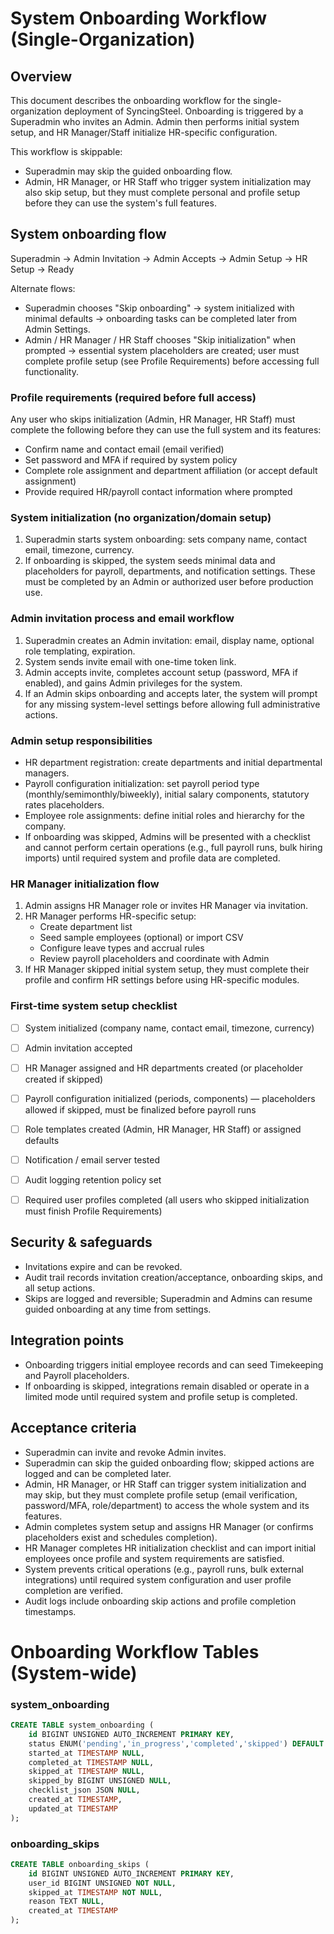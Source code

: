 
# System Onboarding Workflow (Single-Organization)

## Overview

This document describes the onboarding workflow for the single-organization deployment of SyncingSteel. Onboarding is triggered by a Superadmin who invites an Admin. Admin then performs initial system setup, and HR Manager/Staff initialize HR-specific configuration.

This workflow is skippable:
- Superadmin may skip the guided onboarding flow.
- Admin, HR Manager, or HR Staff who trigger system initialization may also skip setup, but they must complete personal and profile setup before they can use the system's full features.


## System onboarding flow
Superadmin → Admin Invitation → Admin Accepts → Admin Setup → HR Setup → Ready

Alternate flows:
- Superadmin chooses "Skip onboarding" → system initialized with minimal defaults → onboarding tasks can be completed later from Admin Settings.
- Admin / HR Manager / HR Staff chooses "Skip initialization" when prompted → essential system placeholders are created; user must complete profile setup (see Profile Requirements) before accessing full functionality.


### Profile requirements (required before full access)
Any user who skips initialization (Admin, HR Manager, HR Staff) must complete the following before they can use the full system and its features:
- Confirm name and contact email (email verified)
- Set password and MFA if required by system policy
- Complete role assignment and department affiliation (or accept default assignment)
- Provide required HR/payroll contact information where prompted


### System initialization (no organization/domain setup)
1. Superadmin starts system onboarding: sets company name, contact email, timezone, currency.
2. If onboarding is skipped, the system seeds minimal data and placeholders for payroll, departments, and notification settings. These must be completed by an Admin or authorized user before production use.


### Admin invitation process and email workflow
1. Superadmin creates an Admin invitation: email, display name, optional role templating, expiration.
2. System sends invite email with one-time token link.
3. Admin accepts invite, completes account setup (password, MFA if enabled), and gains Admin privileges for the system.
4. If an Admin skips onboarding and accepts later, the system will prompt for any missing system-level settings before allowing full administrative actions.


### Admin setup responsibilities
- HR department registration: create departments and initial departmental managers.
- Payroll configuration initialization: set payroll period type (monthly/semimonthly/biweekly), initial salary components, statutory rates placeholders.
- Employee role assignments: define initial roles and hierarchy for the company.
- If onboarding was skipped, Admins will be presented with a checklist and cannot perform certain operations (e.g., full payroll runs, bulk hiring imports) until required system and profile data are completed.


### HR Manager initialization flow
1. Admin assigns HR Manager role or invites HR Manager via invitation.
2. HR Manager performs HR-specific setup:
    - Create department list
    - Seed sample employees (optional) or import CSV
    - Configure leave types and accrual rules
    - Review payroll placeholders and coordinate with Admin
3. If HR Manager skipped initial system setup, they must complete their profile and confirm HR settings before using HR-specific modules.


### First-time system setup checklist
- [ ] System initialized (company name, contact email, timezone, currency)
- [ ] Admin invitation accepted
- [ ] HR Manager assigned and HR departments created (or placeholder created if skipped)
- [ ] Payroll configuration initialized (periods, components) — placeholders allowed if skipped, must be finalized before payroll runs
- [ ] Role templates created (Admin, HR Manager, HR Staff) or assigned defaults
- [ ] Notification / email server tested
- [ ] Audit logging retention policy set
- [ ] Required user profiles completed (all users who skipped initialization must finish Profile Requirements)


## Security & safeguards
- Invitations expire and can be revoked.
- Audit trail records invitation creation/acceptance, onboarding skips, and all setup actions.
- Skips are logged and reversible; Superadmin and Admins can resume guided onboarding at any time from settings.


## Integration points
- Onboarding triggers initial employee records and can seed Timekeeping and Payroll placeholders.
- If onboarding is skipped, integrations remain disabled or operate in a limited mode until required system and profile setup is completed.


## Acceptance criteria
- Superadmin can invite and revoke Admin invites.
- Superadmin can skip the guided onboarding flow; skipped actions are logged and can be completed later.
- Admin, HR Manager, or HR Staff can trigger system initialization and may skip, but they must complete profile setup (email verification, password/MFA, role/department) to access the whole system and its features.
- Admin completes system setup and assigns HR Manager (or confirms placeholders exist and schedules completion).
- HR Manager completes HR initialization checklist and can import initial employees once profile and system requirements are satisfied.
- System prevents critical operations (e.g., payroll runs, bulk external integrations) until required system configuration and user profile completion are verified.
- Audit logs include onboarding skip actions and profile completion timestamps.

# Onboarding Workflow Tables (System-wide)

### system_onboarding
```sql
CREATE TABLE system_onboarding (
    id BIGINT UNSIGNED AUTO_INCREMENT PRIMARY KEY,
    status ENUM('pending','in_progress','completed','skipped') DEFAULT 'pending',
    started_at TIMESTAMP NULL,
    completed_at TIMESTAMP NULL,
    skipped_at TIMESTAMP NULL,
    skipped_by BIGINT UNSIGNED NULL,
    checklist_json JSON NULL,
    created_at TIMESTAMP,
    updated_at TIMESTAMP
);
```

### onboarding_skips
```sql
CREATE TABLE onboarding_skips (
    id BIGINT UNSIGNED AUTO_INCREMENT PRIMARY KEY,
    user_id BIGINT UNSIGNED NOT NULL,
    skipped_at TIMESTAMP NOT NULL,
    reason TEXT NULL,
    created_at TIMESTAMP
);
```